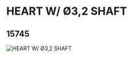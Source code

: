 # HEART W/ Ø3,2 SHAFT
## 15745
![HEART W/ Ø3,2 SHAFT](https://lc-www-live-s.legocdn.com/media/bricks/5/2/6058337.jpg)